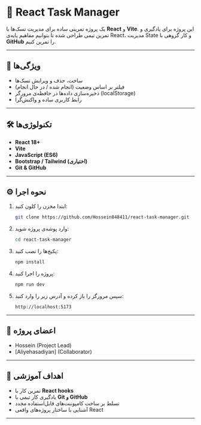 # 📝 React Task Manager

یک پروژه تمرینی ساده برای مدیریت تسک‌ها با **React** و **Vite**.
این پروژه برای یادگیری و تمرین تیمی طراحی شده تا بتوانیم مفاهیم پایه‌ی React، مدیریت State و کار گروهی با **GitHub** را تمرین کنیم.

---

## 🚀 ویژگی‌ها

* ساخت، حذف و ویرایش تسک‌ها
* فیلتر بر اساس وضعیت (انجام شده / در حال انجام)
* ذخیره‌سازی داده‌ها در حافظه‌ی مرورگر (localStorage)
* رابط کاربری ساده و واکنش‌گرا

---

## 🛠️ تکنولوژی‌ها

* **React 18+**
* **Vite**
* **JavaScript (ES6)**
* **Bootstrap / Tailwind (اختیاری)**
* **Git & GitHub**

---

## ⚙️ نحوه اجرا

1. ابتدا مخزن را کلون کنید:

   ```bash
   git clone https://github.com/Hossein848411/react-task-manager.git
   ```

2. وارد پوشه‌ی پروژه شوید:

   ```bash
   cd react-task-manager
   ```

3. پکیج‌ها را نصب کنید:

   ```bash
   npm install
   ```

4. پروژه را اجرا کنید:

   ```bash
   npm run dev
   ```

5. سپس مرورگر را باز کرده و آدرس زیر را وارد کنید:

   ```
   http://localhost:5173
   ```

---

## 👥 اعضای پروژه

* Hossein (Project Lead)
* [Aliyehasadiyan] (Collaborator)

---

## 📌 اهداف آموزشی

* تمرین کار با **React hooks**
* یادگیری کار تیمی با **Git و GitHub**
* تسلط بر ساخت کامپوننت‌های قابل‌استفاده مجدد
* آشنایی با ساختار پروژه‌های واقعی React

---

